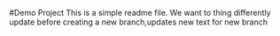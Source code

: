 #Demo Project
This is a simple readme file.
We want to thing differently
update before creating a new branch,updates
new text for new branch
